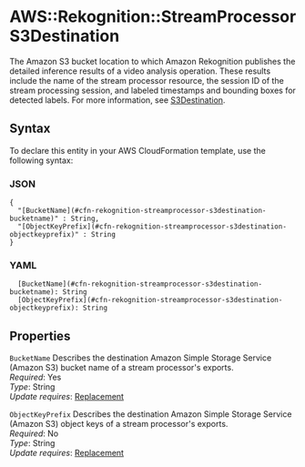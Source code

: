 # AWS::Rekognition::StreamProcessor S3Destination<a name="aws-properties-rekognition-streamprocessor-s3destination"></a>

The Amazon S3 bucket location to which Amazon Rekognition publishes the detailed inference results of a video analysis operation\. These results include the name of the stream processor resource, the session ID of the stream processing session, and labeled timestamps and bounding boxes for detected labels\. For more information, see [S3Destination](https://docs.aws.amazon.com/rekognition/latest/APIReference/API_S3Destination)\.

## Syntax<a name="aws-properties-rekognition-streamprocessor-s3destination-syntax"></a>

To declare this entity in your AWS CloudFormation template, use the following syntax:

### JSON<a name="aws-properties-rekognition-streamprocessor-s3destination-syntax.json"></a>

```
{
  "[BucketName](#cfn-rekognition-streamprocessor-s3destination-bucketname)" : String,
  "[ObjectKeyPrefix](#cfn-rekognition-streamprocessor-s3destination-objectkeyprefix)" : String
}
```

### YAML<a name="aws-properties-rekognition-streamprocessor-s3destination-syntax.yaml"></a>

```
  [BucketName](#cfn-rekognition-streamprocessor-s3destination-bucketname): String
  [ObjectKeyPrefix](#cfn-rekognition-streamprocessor-s3destination-objectkeyprefix): String
```

## Properties<a name="aws-properties-rekognition-streamprocessor-s3destination-properties"></a>

`BucketName` <a name="cfn-rekognition-streamprocessor-s3destination-bucketname"></a>
Describes the destination Amazon Simple Storage Service \(Amazon S3\) bucket name of a stream processor's exports\.  
_Required_: Yes  
_Type_: String  
_Update requires_: [Replacement](https://docs.aws.amazon.com/AWSCloudFormation/latest/UserGuide/using-cfn-updating-stacks-update-behaviors.html#update-replacement)

`ObjectKeyPrefix` <a name="cfn-rekognition-streamprocessor-s3destination-objectkeyprefix"></a>
Describes the destination Amazon Simple Storage Service \(Amazon S3\) object keys of a stream processor's exports\.  
_Required_: No  
_Type_: String  
_Update requires_: [Replacement](https://docs.aws.amazon.com/AWSCloudFormation/latest/UserGuide/using-cfn-updating-stacks-update-behaviors.html#update-replacement)
